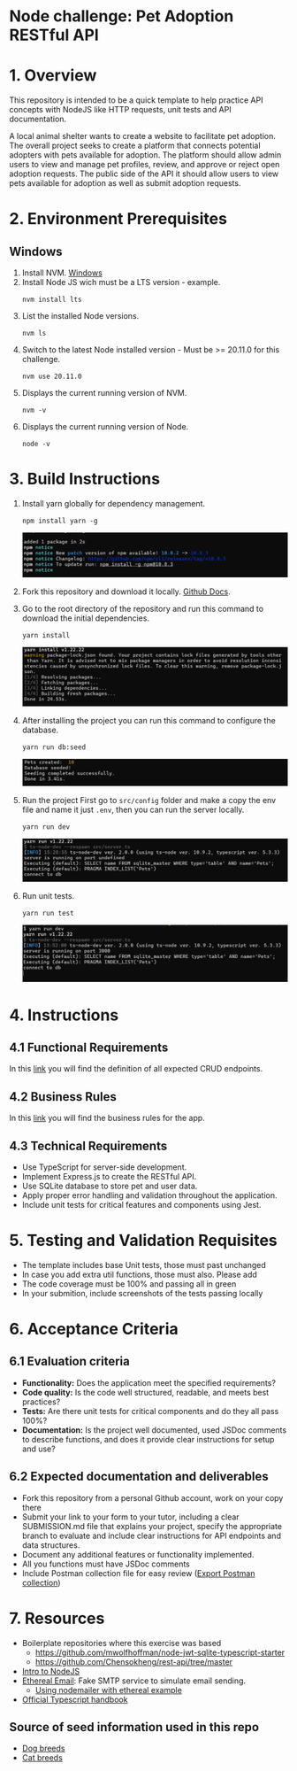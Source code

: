 # Node challenge: Pet Adoption RESTful API

# 1. Overview

This repository is intended to be a quick template to help practice API concepts with NodeJS like HTTP requests, unit tests and API documentation.

A local animal shelter wants to create a website to facilitate pet adoption. The overall project seeks to create a platform that connects potential adopters with pets available for adoption.
The platform should allow admin users to view and manage pet profiles, review, and approve or reject open adoption requests. 
The public side of the API it should allow users to view pets available for adoption as well as submit adoption requests.

# 2. Environment Prerequisites

## Windows
1. Install NVM.
	[Windows](https://www.freecodecamp.org/news/node-version-manager-nvm-install-guide/)
2. Install Node JS wich must be a LTS version - example.
    ```
    nvm install lts
    ```
3. List the installed Node versions.
    ```
    nvm ls
    ```
4. Switch to the latest Node installed version - Must be >= 20.11.0 for this challenge.
    ```
    nvm use 20.11.0
    ```
5. Displays the current running version of NVM.
    ```
    nvm -v
    ```
6. Displays the current running version of Node.
    ```
    node -v
    ```

# 3. Build Instructions

1. Install yarn globally for dependency management.
    ```
    npm install yarn -g
    ```
    ![build-instruction1](./resources/build-instruction1.png)
2. Fork this repository and download it locally.
    [Github Docs](https://docs.github.com/en/pull-requests/collaborating-with-pull-requests/working-with-forks/fork-a-repo).
3. Go to the root directory of the repository and run this command to download the initial dependencies.
    ```
    yarn install
    ``` 
    ![build-instruction2](./resources/build-instruction2.png)
4. After installing the project you can run this command to configure the database.
    ```
    yarn run db:seed
    ``` 
    ![build-instruction3](./resources/build-instruction3.png)
5. Run the project
    First go to `src/config` folder and make a copy the env file and name it just `.env`, then you can run the server locally.

    ```
    yarn run dev
    ```
    ![build-instruction4](./resources/build-instruction4.png)
6. Run unit tests.
    ```
    yarn run test
    ```
    ![build-instruction5](./resources/build-instruction5.png)

# 4. Instructions

## 4.1 Functional Requirements
In this [link](./resources/functional_requirements.md) you will find the definition of all expected CRUD endpoints.

## 4.2 Business Rules

In this [link](./resources/business_rules.md) you will find the business rules for the app.

## 4.3 Technical Requirements
* Use TypeScript for server-side development.
* Implement Express.js to create the RESTful API.
* Use SQLite database to store pet and user data.
* Apply proper error handling and validation throughout the application.
* Include unit tests for critical features and components using Jest.

# 5. Testing and Validation Requisites
* The template includes base Unit tests, those must past unchanged
* In case you add extra util functions, those must also. Please add 
* The code coverage must be 100% and passing all in green
* In your submition, include screenshots of the tests passing locally

# 6. Acceptance Criteria

## 6.1 Evaluation criteria

* **Functionality:** Does the application meet the specified requirements?
* **Code quality:** Is the code well structured, readable, and meets best practices?
* **Tests:** Are there unit tests for critical components and do they all pass 100%?
* **Documentation:** Is the project well documented, used JSDoc comments to describe functions, and does it provide clear instructions for setup and use?
  
## 6.2 Expected documentation and deliverables
* Fork this repository from a personal Github account, work on your copy there
* Submit your link to your form to your tutor, including a clear SUBMISSION.md file that explains your project, specify the appropriate branch to evaluate and include clear instructions for API endpoints and data structures.
* Document any additional features or functionality implemented.
* All you functions must have JSDoc comments
* Include Postman collection file for easy review ([Export Postman collection](https://learning.postman.com/docs/getting-started/importing-and-exporting/exporting-data))


# 7. Resources

* Boilerplate repositories where this exercise was based
    * https://github.com/mwolfhoffman/node-jwt-sqlite-typescript-starter
    * https://github.com/Chensokheng/rest-api/tree/master
* [Intro to NodeJS](https://nodejs.org/en/learn/getting-started/introduction-to-nodejs) 
* [Ethereal Email](https://ethereal.email/): Fake SMTP service to simulate email sending.
    * [Using nodemailer with ethereal example](https://dev.to/berviantoleo/email-testing-using-ethereal-inb)
* [Official Typescript handbook](https://www.typescriptlang.org/docs/handbook/2/basic-types.html)

## Source of seed information used in this repo
* [Dog breeds](https://github.com/jfairbank/programming-elm.com/blob/master/dog-breeds.json)
* [Cat breeds](https://github.com/jfairbank/programming-elm.com/blob/master/cat-breeds.json)
